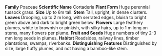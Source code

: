  **Family** Poaceae **Scientific Name** Cortaderia **Plant Form** Huge perennial tussock grass. **Size** Up to 6m tall. **Stem** Tall, upright, in dense clusters. **Leaves** Drooping, up to 2 m long, with serrated edges, bluish to bright green above and dark to bright green below. **Flowers** Large feathery plumes, white to brownish or pinkish, with silky hairs, up to 1 m long on stems, many flowers per plume. **Fruit and Seeds** Huge numbers of tiny 2-3 mm long seeds in plumes. **Habitat** Roadsides, railway lines, timber plantations, swamps, riverbanks. **Distinguishing Features** Distinguished by size, large fluffy plumes, and not having a bamboo-like stem.